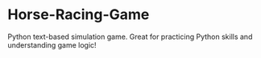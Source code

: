 # Horse-Racing-Game
Python text-based simulation game. Great for practicing Python skills and understanding game logic!
